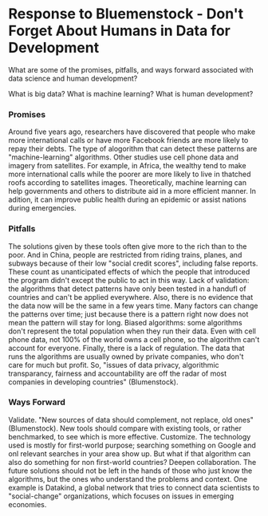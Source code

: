 # Response to Bluemenstock - Don't Forget About Humans in Data for Development

What are some of the promises, pitfalls, and ways forward associated with data science and human development?

What is big data?
What is machine learning?
What is human development?

### Promises

Around five years ago, researchers have discovered that people who make more international calls or have more Facebook friends are more likely to repay their debts. The type of alogorithm that can detect these patterns are "machine-learning" algorithms. Other studies use cell phone data and imagery from satellites. For example, in Africa, the wealthy tend to make more international calls while the poorer are more likely to live in thatched roofs according to satellites images. Theoretically, machine learning can help governments and others to distribute aid in a more efficient manner. In adition, it can improve public health during an epidemic or assist nations during emergencies. 

### Pitfalls

The solutions given by these tools often give more to the rich than to the poor. And in China, people are restricted from riding trains, planes, and subways because of their low "social credit scores", including false reports. These count as unanticipated effects of which the people that introduced the program didn't except the public to act in this way. Lack of validation: the algorithms that detect patterns have only been tested in a handufl of countries and can't be applied everywhere. Also, there is no evidence that the data now will be the same in a few years time. Many factors can change the patterns over time; just because there is a pattern right now does not mean the pattern will stay for long. Biased algorithms: some algorithms don't represent the total population when they run their data. Even with cell phone data, not 100% of the world owns a cell phone, so the algorithm can't account for everyone. Finally, there is a lack of regulation. The data that runs the algorithms are usually owned by private companies, who don't care for much but profit. So, "issues of data privacy, algorithmic transparancy, fairness and accountability are off the radar of most companies in developing countries" (Blumenstock).

### Ways Forward

Validate. "New sources of data should complement, not replace, old ones" (Blumenstock). New tools should compare with existing tools, or rather benchmarked, to see which is more effective. Customize. The technology used is mostly for first-world purpose; searching something on Google and onl relevant searches in your area show up. But what if that algorithm can also do something for non first-world countries? Deepen collaboration. The future solutions should not be left in the hands of those who just know the algorithms, but the ones who understand the problems and context. One example is Datakind, a global network that tries to connect data scientists to "social-change" organizations, which focuses on issues in emerging economies.
